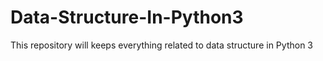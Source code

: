 # Data-Structure-In-Python3

This repository will keeps everything related to data structure in Python 3
